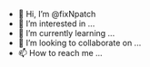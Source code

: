 - 👋 Hi, I’m @fixNpatch
- 👀 I’m interested in ...
- 🌱 I’m currently learning ...
- 💞️ I’m looking to collaborate on ...
- 📫 How to reach me ...

<!---
fixNpatch/fixNpatch is a ✨ special ✨ repository because its `README.md` (this file) appears on your GitHub profile.
You can click the Preview link to take a look at your changes.
--->
